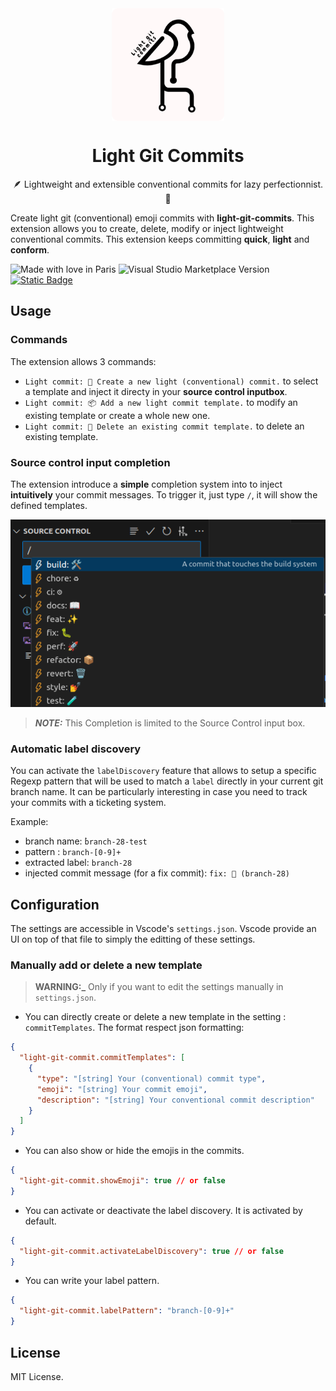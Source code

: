 <div align="center">

<img src="./assets/logo.png" height="180" wigth="180"  alt="log" align="center">

# Light Git Commits

🪶 Lightweight and extensible conventional commits for lazy perfectionnist. 🥱

</div>

Create light git (conventional) emoji commits with **light-git-commits**. This extension allows you to create, delete, modify or inject lightweight conventional commits. This extension keeps committing **quick**, **light** and **conform**.

![Made with love in Paris](https://madewithlove.now.sh/in?heart=true&&text=Paris)
![Visual Studio Marketplace Version](https://img.shields.io/visual-studio-marketplace/v/Rudiio.light-git-commits?color=blue)
[![Static Badge](https://img.shields.io/badge/convetional_commits-🪶_🥱-pink)](https://www.conventionalcommits.org/en/v1.0.0/)

## Usage

### Commands

The extension allows 3 commands:

- `Light commit: 🚀 Create a new light (conventional) commit.` to select a template and inject it directy in your **source control inputbox**.
- `Light commit: 📦 Add a new light commit template.` to modify an existing template or create a whole new one.
- `Light commit: 🧹 Delete an existing commit template.` to delete an existing template.

### Source control input completion

The extension introduce a **simple** completion system into to inject **intuitively** your commit messages.
To trigger it, just type `/`, it will show the defined templates.

![completion](./assets/completion.png)

> **_NOTE:_** This Completion is limited to the Source Control input box.

### Automatic label discovery

You can activate the `labelDiscovery` feature that allows to setup a specific Regexp pattern that will be used to match a `label` directly in your current git branch name. It can be particularly interesting in case you need to track your commits with a ticketing system.

Example:

- branch name: ̀`branch-28-test`
- pattern : `branch-[0-9]+`
- extracted label: `branch-28`
- injected commit message (for a fix commit): `fix: 🐛 (branch-28)`

## Configuration

The settings are accessible in Vscode's `settings.json`. Vscode provide an UI on top of that file to simply the editting of these settings.

### Manually add or delete a new template

> **WARNING:\_** Only if you want to edit the settings manually in `settings.json`.

- You can directly create or delete a new template in the setting : `commitTemplates`.
  The format respect json formatting:

```json
{
  "light-git-commit.commitTemplates": [
    {
      "type": "[string] Your (conventional) commit type",
      "emoji": "[string] Your commit emoji",
      "description": "[string] Your conventional commit description"
    }
  ]
}
```

- You can also show or hide the emojis in the commits.

```json
{
  "light-git-commit.showEmoji": true // or false
}
```

- You can activate or deactivate the label discovery. It is activated by default.

```json
{
  "light-git-commit.activateLabelDiscovery": true // or false
}
```

- You can write your label pattern.

```json
{
  "light-git-commit.labelPattern": "branch-[0-9]+"
}
```

## License

MIT License.
